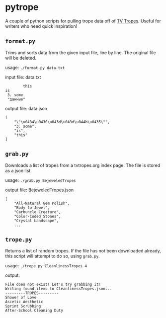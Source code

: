 # pytrope
A couple of python scripts for pulling trope data off of [TV Tropes](tvtropes.org). Useful for writers who need quick inspiration!

## `format.py`

Trims and sorts data from the given input file, line by line. The original file will be deleted.

usage: `./format.py data.txt`

input file: 
data.txt
```
        this
is
 3. some
 "данные"
```

output file:
data.json
```
[
    "\"\u0434\u0430\u043d\u043d\u044b\u0435\"",
    "3. some",
    "is",
    "this"
]
```

## `grab.py`

Downloads a list of tropes from a tvtropes.org index page. The file is stored as a json list.

usage: `./grab.py BejeweledTropes`

output file:
BejeweledTropes.json
```
[
    "All-Natural Gem Polish",
    "Body to Jewel",
    "Carbuncle Creature",
    "Color-Coded Stones",
    "Crystal Landscape",
    ...
```

## `trope.py`

Returns a list of random tropes. If the file has not been downloaded already, this script will attempt to do so, using `grab.py`.

usage: `./trope.py CleanlinessTropes 4`

output:
```
File does not exist! Let's try grabbing it!
Writing found items to CleanlinessTropes.json...
---------TROPES---------
Shower of Love
Ascetic Aesthetic
Sprint Scrubbing
After-School Cleaning Duty
```